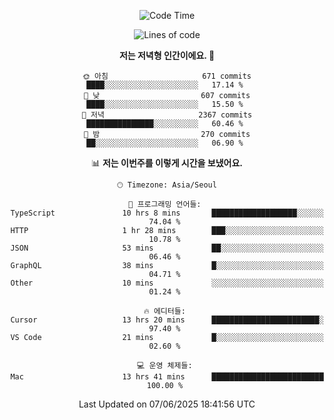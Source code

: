<div align='center'>
 
<!--START_SECTION:waka-->
![Code Time](http://img.shields.io/badge/Code%20Time-4%2C410%20hrs%2035%20mins-blue)

![Lines of code](https://img.shields.io/badge/%EC%A0%80%EB%8A%94%20%EC%97%AC%ED%83%9C%EA%B9%8C%EC%A7%80%20-1.8%20million%20%EC%A4%84%EC%9D%98%20%EC%BD%94%EB%93%9C%EB%A5%BC%20%EC%9E%91%EC%84%B1%ED%96%88%EC%96%B4%EC%9A%94.-blue)

**저는 저녁형 인간이에요. 🦉** 

```text
🌞 아침                     671 commits         ████░░░░░░░░░░░░░░░░░░░░░   17.14 % 
🌆 낮　                     607 commits         ████░░░░░░░░░░░░░░░░░░░░░   15.50 % 
🌃 저녁                     2367 commits        ███████████████░░░░░░░░░░   60.46 % 
🌙 밤　                     270 commits         ██░░░░░░░░░░░░░░░░░░░░░░░   06.90 % 
```


📊 **저는 이번주를 이렇게 시간을 보냈어요.** 

```text
🕑︎ Timezone: Asia/Seoul

💬 프로그래밍 언어들: 
TypeScript               10 hrs 8 mins       ███████████████████░░░░░░   74.04 % 
HTTP                     1 hr 28 mins        ███░░░░░░░░░░░░░░░░░░░░░░   10.78 % 
JSON                     53 mins             ██░░░░░░░░░░░░░░░░░░░░░░░   06.46 % 
GraphQL                  38 mins             █░░░░░░░░░░░░░░░░░░░░░░░░   04.71 % 
Other                    10 mins             ░░░░░░░░░░░░░░░░░░░░░░░░░   01.24 % 

🔥 에디터들: 
Cursor                   13 hrs 20 mins      ████████████████████████░   97.40 % 
VS Code                  21 mins             █░░░░░░░░░░░░░░░░░░░░░░░░   02.60 % 

💻 운영 체제들: 
Mac                      13 hrs 41 mins      █████████████████████████   100.00 % 
```


 Last Updated on 07/06/2025 18:41:56 UTC
<!--END_SECTION:waka-->
 </div>
<!---
Emewjin/Emewjin is a ✨ special ✨ repository because its `README.md` (this file) appears on your GitHub profile.
You can click the Preview link to take a look at your changes.
--->
